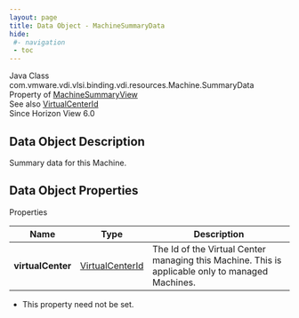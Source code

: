```yaml
---
layout: page
title: Data Object - MachineSummaryData
hide:
 #- navigation
 - toc
---
```






Java Class
    com.vmware.vdi.vlsi.binding.vdi.resources.Machine.SummaryData  
Property of
     [MachineSummaryView](vdi.resources.Machine.MachineSummaryView.md#field_detail)  
See also
     [VirtualCenterId](vdi.entity.VirtualCenterId.md)  
Since 
    Horizon View 6.0

## Data Object Description 

Summary data for this Machine. 

## Data Object Properties

Properties

Name |  Type |  Description   
---|---|---  
**virtualCenter**| [VirtualCenterId](vdi.entity.VirtualCenterId.md)|  The Id of the Virtual Center managing this Machine. This is applicable only to managed Machines.   


* This property need not be set.

  
  
  

  
  

